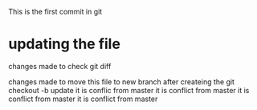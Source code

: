 This is the first commit in git

# updating the file

changes made to check git diff

changes made to move this file to new branch after createing the git checkout -b update
it is conflic from master
it is conflict from master
it is conflict from master
it is conflict from master

